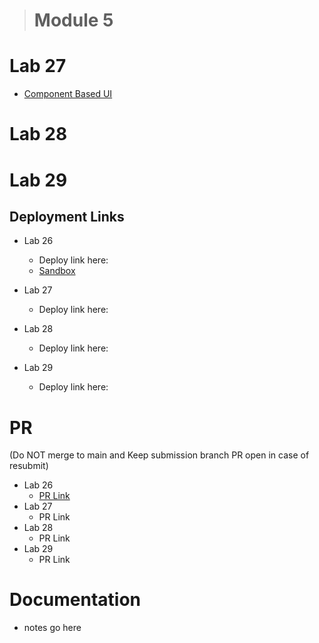 > # Module 5

# Lab 27

- [Component Based UI](./Lab%20info/lab26.md)

# Lab 28

# Lab 29

## Deployment Links

- Lab 26

  - Deploy link here:
  - [Sandbox](https://codesandbox.io/p/github/Dcastro99/rest-yeezy/draft/sad-kalam?import=true&file=%2Frest-yeezy%2Fsrc%2Fapp.js&selection=%5B%7B%22endColumn%22%3A1%2C%22endLineNumber%22%3A4%2C%22startColumn%22%3A1%2C%22startLineNumber%22%3A4%7D%5D)

- Lab 27
  - Deploy link here:
- Lab 28
  - Deploy link here:
- Lab 29
  - Deploy link here:
  <!-- ## Feature Tasks Lab 26 -->

# PR

(Do NOT merge to main and Keep submission branch PR open in case of resubmit)

- Lab 26
  - [PR Link](https://github.com/Dcastro99/rest-yeezy/pull/1)
- Lab 27
  - PR Link
- Lab 28
  - PR Link
- Lab 29
  - PR Link

# Documentation

- notes go here
